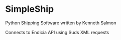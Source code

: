 # SimpleShip
Python Shipping Software written by Kenneth Salmon

Connects to Endicia API using Suds XML requests
